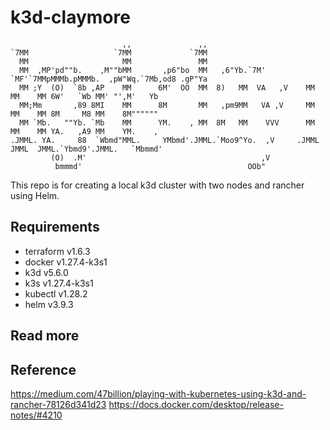 # k3d-claymore
```                                                                                                          
                         ,,               ,,                                                              
`7MM                   `7MM             `7MM                                                              
  MM                     MM               MM                                                              
  MM  ,MP'pd""b.    ,M""bMM       ,p6"bo  MM   ,6"Yb.`7M'   `MF'`7MMpMMMb.pMMMb.  ,pW"Wq.`7Mb,od8 .gP"Ya  
  MM ;Y  (O)  `8b ,AP    MM      6M'  OO  MM  8)   MM  VA   ,V    MM    MM    MM 6W'   `Wb MM' "',M'   Yb 
  MM;Mm       ,89 8MI    MM      8M       MM   ,pm9MM   VA ,V     MM    MM    MM 8M     M8 MM    8M"""""" 
  MM `Mb.   ""Yb. `Mb    MM      YM.    , MM  8M   MM    VVV      MM    MM    MM YA.   ,A9 MM    YM.    , 
.JMML. YA.     88  `Wbmd"MML.     YMbmd'.JMML.`Moo9^Yo.  ,V     .JMML  JMML  JMML.`Ybmd9'.JMML.   `Mbmmd' 
         (O)  .M'                                       ,V                                                
          bmmmd'                                     OOb"                                                 
```
This repo is for creating a local k3d cluster with two nodes and rancher using Helm.

## Requirements
* terraform v1.6.3
* docker v1.27.4-k3s1
* k3d v5.6.0
* k3s v1.27.4-k3s1
* kubectl v1.28.2
* helm v3.9.3

## Read more

## Reference

https://medium.com/47billion/playing-with-kubernetes-using-k3d-and-rancher-78126d341d23
https://docs.docker.com/desktop/release-notes/#4210